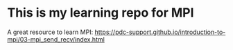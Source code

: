 # This is my learning repo for MPI
A great resource to learn MPI: https://pdc-support.github.io/introduction-to-mpi/03-mpi_send_recv/index.html
